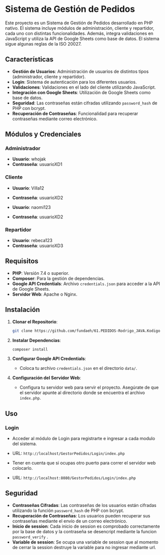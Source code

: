 # Sistema de Gestión de Pedidos

Este proyecto es un Sistema de Gestión de Pedidos desarrollado en PHP nativo. El sistema incluye módulos de administración, cliente y repartidor, cada uno con distintas funcionalidades. Además, integra validaciones en JavaScript y utiliza la API de Google Sheets como base de datos. El sistema sigue algunas reglas de la ISO 20027.

## Características

- **Gestión de Usuarios**: Administración de usuarios de distintos tipos (administrador, cliente y repartidor).
- **Login**: Sistema de autenticación para los diferentes usuarios.
- **Validaciones**: Validaciones en el lado del cliente utilizando JavaScript.
- **Integración con Google Sheets**: Utilización de Google Sheets como base de datos.
- **Seguridad**: Las contraseñas están cifradas utilizando `password_hash` de PHP con bcrypt.
- **Recuperación de Contraseñas**: Funcionalidad para recuperar contraseñas mediante correo electrónico.

## Módulos y Credenciales

### Administrador

- **Usuario**: whojak
- **Contraseña**: usuarioXD1

### Cliente

- **Usuario**: Villa12
- **Contraseña**: usuarioXD2

- **Usuario**: naomi123
- **Contraseña**: usuarioXD2

### Repartidor

- **Usuario**: rebeca123
- **Contraseña**: usuarioXD3

## Requisitos

- **PHP**: Versión 7.4 o superior.
- **Composer**: Para la gestión de dependencias.
- **Google API Credentials**: Archivo `credentials.json` para acceder a la API de Google Sheets.
- **Servidor Web**: Apache o Nginx.

## Instalación

1. **Clonar el Repositorio**:
    ```bash
    git clone https://github.com/fundaeh/61.PEDIDOS-Rodrigo_JAVA.Kodigo.git
    
    ```

2. **Instalar Dependencias**:
    ```bash
    composer install
    ```

3. **Configurar Google API Credentials**:
    - Coloca tu archivo `credentials.json` en el directorio `data/`.

4. **Configuración del Servidor Web**:
    - Configura tu servidor web para servir el proyecto. Asegúrate de que el servidor apunte al directorio donde se encuentra el archivo `index.php`.

## Uso

### Login

- Acceder al módulo de Login para registrarte e ingresar a cada modulo del sistema.
- URL: `http://localhost/GestorPedidos/Login/index.php`

- Tener en cuenta que si ocupas otro puerto para correr el servidor web colocarlo.
- URL: `http://localhost:8080/GestorPedidos/Login/index.php`

## Seguridad

- **Contraseñas Cifradas**: Las contraseñas de los usuarios están cifradas utilizando la función `password_hash` de PHP con bcrypt.
- **Recuperación de Contraseñas**: Los usuarios pueden recuperar sus contraseñas mediante el envío de un correo electrónico.
- **Inicio de session**: Cada inicio de session es comprobado correctamente por la base de datos y la contraseña se desencript mediante la funcion `password_verify` .
- **Variable de session**: Se ocupa una variable de session que al momento de cerrar la session destruye la variable para no ingresar mediante url.






